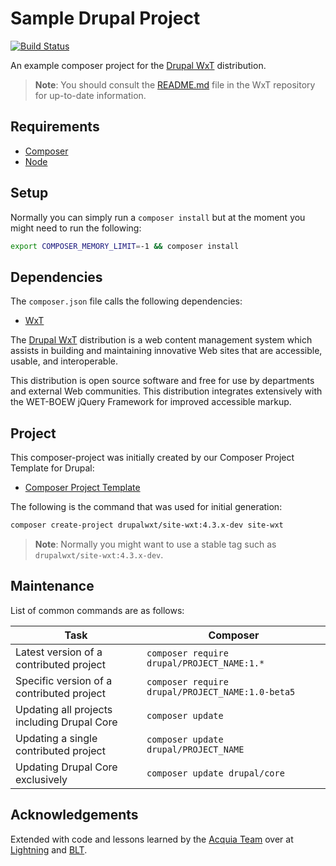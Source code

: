 # Sample Drupal Project


[![Build Status][githubci-badge]][githubci]

An example composer project for the [Drupal WxT][wxt] distribution.

> **Note**: You should consult the [README.md][wxt] file in the WxT repository for up-to-date information.

## Requirements

- [Composer][composer]
- [Node][node]

## Setup

Normally you can simply run a `composer install` but at the moment you might need to run the following:

```sh
export COMPOSER_MEMORY_LIMIT=-1 && composer install
```

## Dependencies

The `composer.json` file calls the following dependencies:

- [WxT][wxt]

The [Drupal WxT][wxt] distribution is a web content management system which assists in building and maintaining innovative Web sites that are accessible, usable, and interoperable.

This distribution is open source software and free for use by departments and external Web communities. This distribution integrates extensively with the WET-BOEW jQuery Framework for improved accessible markup.

## Project

This composer-project was initially created by our Composer Project Template for Drupal:

- [Composer Project Template][wxt-project]

The following is the command that was used for initial generation:

```sh
composer create-project drupalwxt/site-wxt:4.3.x-dev site-wxt
```

> **Note**: Normally you might want to use a stable tag such as `drupalwxt/site-wxt:4.3.x-dev`.

## Maintenance

List of common commands are as follows:

| Task                                        | Composer                                         |
| ------------------------------------------- | ------------------------------------------------ |
| Latest version of a contributed project     | `composer require drupal/PROJECT_NAME:1.*`       |
| Specific version of a contributed project   | `composer require drupal/PROJECT_NAME:1.0-beta5` |
| Updating all projects including Drupal Core | `composer update`                                |
| Updating a single contributed project       | `composer update drupal/PROJECT_NAME`            |
| Updating Drupal Core exclusively            | `composer update drupal/core`                    |

## Acknowledgements

Extended with code and lessons learned by the [Acquia Team](https://acquia.com) over at [Lightning](https://github.com/acquia/lightning) and [BLT](https://github.com/acquia/blt).

<!-- Links Referenced -->

[composer]:        https://getcomposer.org
[docker-scaffold]: https://github.com/drupalwxt/docker-scaffold.git
[githubci]:        https://github.com/drupalwxt/site-wxt/actions
[githubci-badge]:  https://github.com/drupalwxt/site-wxt/workflows/build/badge.svg
[node]:            https://nodejs.org
[wxt]:             https://github.com/drupalwxt/wxt
[wxt-project]:     https://github.com/drupalwxt/wxt-project
